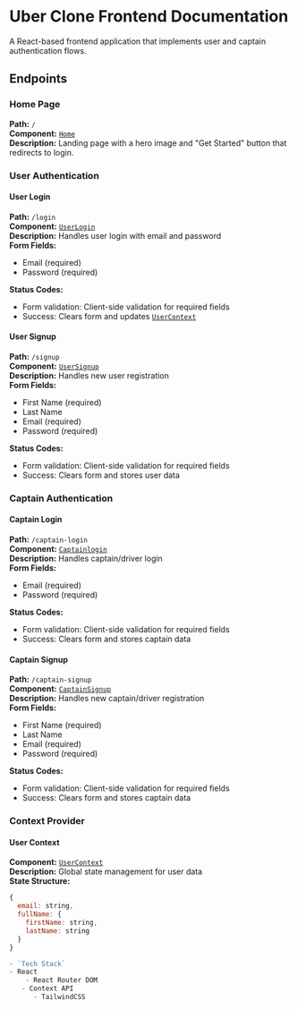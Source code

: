 # Uber Clone Frontend Documentation

A React-based frontend application that implements user and captain authentication flows.

## Endpoints

### Home Page
**Path:** `/`  
**Component:** [`Home`](src/Pages/Home.jsx)  
**Description:** Landing page with a hero image and "Get Started" button that redirects to login.

### User Authentication

#### User Login
**Path:** `/login`  
**Component:** [`UserLogin`](src/Pages/UserLogin.jsx)  
**Description:** Handles user login with email and password  
**Form Fields:**
- Email (required)
- Password (required)

**Status Codes:**
- Form validation: Client-side validation for required fields
- Success: Clears form and updates [`UserContext`](src/context/UserContext.jsx)

#### User Signup
**Path:** `/signup`  
**Component:** [`UserSignup`](src/Pages/UserSignup.jsx)  
**Description:** Handles new user registration  
**Form Fields:**
- First Name (required)
- Last Name
- Email (required)
- Password (required)

**Status Codes:**
- Form validation: Client-side validation for required fields
- Success: Clears form and stores user data

### Captain Authentication

#### Captain Login
**Path:** `/captain-login`  
**Component:** [`Captainlogin`](src/Pages/Captainlogin.jsx)  
**Description:** Handles captain/driver login  
**Form Fields:**
- Email (required)
- Password (required)

**Status Codes:**
- Form validation: Client-side validation for required fields
- Success: Clears form and stores captain data

#### Captain Signup
**Path:** `/captain-signup`  
**Component:** [`CaptainSignup`](src/Pages/CaptainSignup.jsx)  
**Description:** Handles new captain/driver registration  
**Form Fields:**
- First Name (required)
- Last Name
- Email (required)
- Password (required)

**Status Codes:**
- Form validation: Client-side validation for required fields
- Success: Clears form and stores captain data

### Context Provider

#### User Context
**Component:** [`UserContext`](src/context/UserContext.jsx)  
**Description:** Global state management for user data  
**State Structure:**
```javascript
{
  email: string,
  fullName: {
    firstName: string,
    lastName: string
  }
}

- `Tech Stack`
- React
    - React Router DOM
   - Context API
      - TailwindCSS